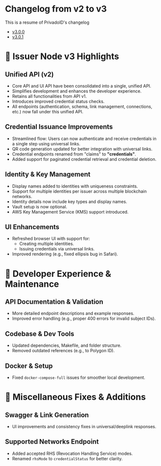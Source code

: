 # Changelog from v2 to v3
This is a resume of PrivadoID's changelog
- [v3.0.0](https://github.com/0xPolygonID/issuer-node/releases/tag/v3.0.0)
- [v3.0.1](https://github.com/0xPolygonID/issuer-node/releases/tag/v3.0.1)

# 🚀 Issuer Node v3 Highlights

## Unified API (v2)
- Core API and UI API have been consolidated into a single, unified API.
- Simplifies development and enhances the developer experience.
- Retains all functionalities from API v1.
- Introduces improved credential status checks.
- All endpoints (authentication, schema, link management, connections, etc.) now fall under this unified API.

## Credential Issuance Improvements
- Streamlined flow: Users can now authenticate and receive credentials in a single step using universal links.
- QR code generation updated for better integration with universal links.
- Credential endpoints renamed from "claims" to **"credentials"**.
- Added support for paginated credential retrieval and credential deletion.

## Identity & Key Management
- Display names added to identities with uniqueness constraints.
- Support for multiple identities per issuer across multiple blockchain networks.
- Identity details now include key types and display names.
- Vault setup is now optional.
- AWS Key Management Service (KMS) support introduced.

## UI Enhancements
- Refreshed browser UI with support for:
  - Creating multiple identities.
  - Issuing credentials via universal links.
- Improved rendering (e.g., fixed ellipsis bug in Safari).

# 🧰 Developer Experience & Maintenance

## API Documentation & Validation
- More detailed endpoint descriptions and example responses.
- Improved error handling (e.g., proper 400 errors for invalid subject IDs).

## Codebase & Dev Tools
- Updated dependencies, Makefile, and folder structure.
- Removed outdated references (e.g., to Polygon ID).

## Docker & Setup
- Fixed `docker-compose-full` issues for smoother local development.

# 🔧 Miscellaneous Fixes & Additions

## Swagger & Link Generation
- UI improvements and consistency fixes in universal/deeplink responses.

## Supported Networks Endpoint
- Added accepted RHS (Revocation Handling Service) modes.
- Renamed `rhsMode` to `credentialStatus` for better clarity.

